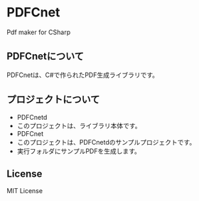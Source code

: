 # PDFCnet   
Pdf maker for CSharp   

## PDFCnetについて   
PDFCnetは、C#で作られたPDF生成ライブラリです。   

## プロジェクトについて   
* PDFCnetd   
 * このプロジェクトは、ライブラリ本体です。   
* PDFCnet
 * このプロジェクトは、PDFCnetdのサンプルプロジェクトです。   
 * 実行フォルダにサンプルPDFを生成します。   
     
## License    
MIT License   
